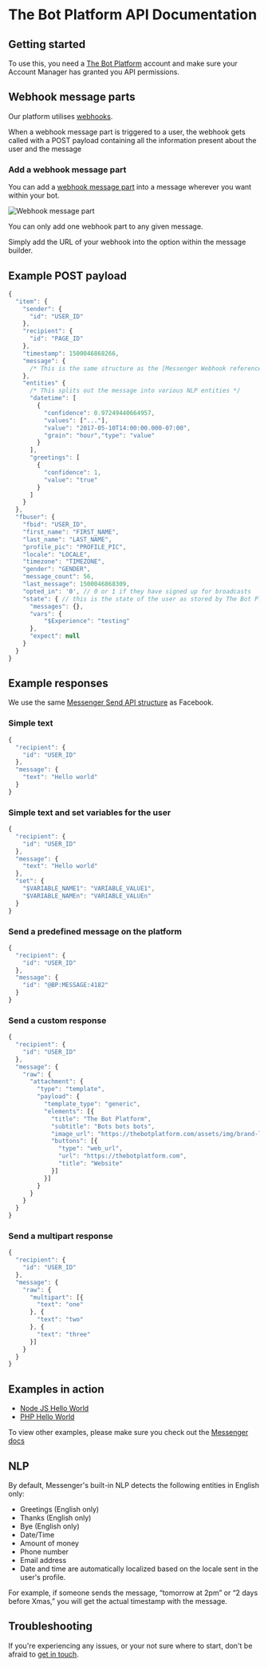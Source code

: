# The Bot Platform API Documentation

## Getting started

To use this, you need a [The Bot Platform](http://thebotplatform.com) account and make sure your Account Manager has granted you API permissions.

## Webhook message parts

Our platform utilises [webhooks](https://zapier.com/blog/what-are-webhooks/).

When a webhook message part is triggered to a user, the webhook gets called with a POST payload containing all the information present about the user and the message

### Add a webhook message part

You can add a [webhook message part](https://help.thebotplatform.com/en/articles/2625858-webhook-message-part) into a message wherever you want within your bot.

![Webhook message part](http://i.imgur.com/HdDcZcD.png)

You can only add one webhook part to any given message.

Simply add the URL of your webhook into the option within the message builder.


## Example POST payload

```js
{
  "item": {
    "sender": {
      "id": "USER_ID"
    },
    "recipient": {
      "id": "PAGE_ID"
    },
    "timestamp": 1500046868266,
    "message": {
      /* This is the same structure as the [Messenger Webhook reference](https://developers.facebook.com/docs/messenger-platform/webhook-reference/message) */
    },
    "entities" {
      /* This splits out the message into various NLP entities */
      "datetime": [
        {
          "confidence": 0.97249440664957,
          "values": ["..."],
          "value": "2017-05-10T14:00:00.000-07:00",
          "grain": "hour","type": "value"
        }
      ],
      "greetings": [
        {
          "confidence": 1,
          "value": "true"
        }
      ]
    }
  },
  "fbuser": {
    "fbid": "USER_ID",
    "first_name": "FIRST_NAME",
    "last_name": "LAST_NAME",
    "profile_pic": "PROFILE_PIC",
    "locale": "LOCALE",
    "timezone": "TIMEZONE",
    "gender": "GENDER",
    "message_count": 56,
    "last_message": 1500046868309,
    "opted_in": '0', // 0 or 1 if they have signed up for broadcasts
    "state": { // this is the state of the user as stored by The Bot Platform's brain
      "messages": {},
      "vars": {
          "$Experience": "testing"
      },
      "expect": null
    }
  }
}
```

## Example responses

We use the same [Messenger Send API structure](https://developers.facebook.com/docs/messenger-platform/send-api-reference#request) as Facebook.

### Simple text

```js
{
  "recipient": {
    "id": "USER_ID"
  },
  "message": {
    "text": "Hello world"
  }
}
```

### Simple text and set variables for the user

```js
{
  "recipient": {
    "id": "USER_ID"
  },
  "message": {
    "text": "Hello world"
  },
  "set": {
    "$VARIABLE_NAME1": "VARIABLE_VALUE1",
    "$VARIABLE_NAMEn": "VARIABLE_VALUEn"
  }
}
```

### Send a predefined message on the platform

```js
{
  "recipient": {
    "id": "USER_ID"
  },
  "message": {
    "id": "@BP:MESSAGE:4182"
  }
}
```

### Send a custom response

```js
{
  "recipient": {
    "id": "USER_ID"
  },
  "message": {
    "raw": {
      "attachment": {
        "type": "template",
        "payload": {
          "template_type": "generic",
          "elements": [{
            "title": "The Bot Platform",
            "subtitle": "Bots bots bots",
            "image_url": "https://thebotplatform.com/assets/img/brand-logo-@2x.png",
            "buttons": [{
              "type": "web_url",
              "url": "https://thebotplatform.com",
              "title": "Website"
            }]
          }]
        }
      }
    }
  }
}
```

### Send a multipart response
```js
{
  "recipient": {
    "id": "USER_ID"
  },
  "message": {
    "raw": {
      "multipart": [{
        "text": "one"
      }, { 
        "text": "two"
      }, {
        "text": "three"
      }]
    }
  }
}
```


## Examples in action

- [Node JS Hello World](examples/node/helloworld/routes/index.js)
- [PHP Hello World](examples/php/helloworld/index.php)

To view other examples, please make sure you check out the [Messenger docs](https://developers.facebook.com/docs/messenger-platform/send-api-reference#request)

## NLP

By default, Messenger's built-in NLP detects the following entities in English only:

- Greetings (English only)
- Thanks (English only)
- Bye (English only)
- Date/Time
- Amount of money
- Phone number
- Email address
- Date and time are automatically localized based on the locale sent in the user's profile.

For example, if someone sends the message, “tomorrow at 2pm” or “2 days before Xmas,” you will get the actual timestamp with the message.

## Troubleshooting

If you're experiencing any issues, or your not sure where to start, don't be afraid to [get in touch](mailto:support@thebotplatform.com).
